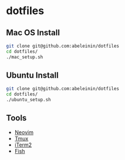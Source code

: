 # dotfiles

## Mac OS Install

```bash
git clone git@github.com:abeleinin/dotfiles
cd dotfiles/
./mac_setup.sh
```

## Ubuntu Install

```bash
git clone git@github.com:abeleinin/dotfiles
cd dotfiles/
./ubuntu_setup.sh
```

## Tools

- [Neovim](https://neovim.io/)
- [Tmux](https://en.wikipedia.org/wiki/Tmux)
- [iTerm2](https://iterm2.com/downloads.html)
- [Fish](https://fishshell.com/)
